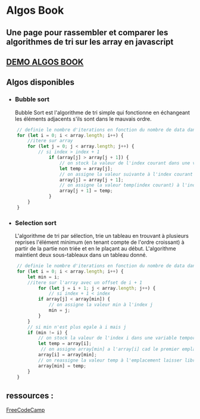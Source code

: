 # Algos Book

## Une page pour rassembler et comparer les algorithmes de tri sur les array en javascript
## [DEMO ALGOS BOOK](https://algos-book.vercel.app/)

## Algos disponibles
- ### Bubble sort
    Bubble Sort est l'algorithme de tri simple qui fonctionne en échangeant les éléments adjacents s'ils sont dans le mauvais ordre.
    
```javascript
    // definie le nombre d'iterations en fonction du nombre de data dans array
    for (let i = 0; i < array.length; i++) {
        //itere sur array
        for (let j = 0; j < array.length; j++) {
            // si index > index + 1
                if (array[j] > array[j + 1]) {
                    // on stock la valeur de l'index courant dans une variable temporaire
                    let temp = array[j];
                    // on assigne la valeur suivante à l'index courant
                    array[j] = array[j + 1];
                    // on assigne la valeur temp(index courant) à l'index suivant
                    array[j + 1] = temp;
                }
        }
    }
```
- ### Selection sort
    L'algorithme de tri par sélection, trie un tableau en trouvant à plusieurs
reprises l'élément minimum (en tenant compte de l'ordre croissant)
à partir de la partie non triée et en le plaçant au début.
L'algorithme maintient deux sous-tableaux dans un tableau donné.
    
```javascript
    // definie le nombre d'iterations en fonction du nombre de data dans array
    for (let i = 0; i < array.length; i++) {
        let min = i;
        //itere sur l'array avec un offset de i + 1 
            for (let j = i + 1; j < array.length; j++) {
                // si index + 1 < index
            if array[j] < array[min]) {
                // on assigne la valeur min à l'index j
                min = j;
            }
        }
        // si min n'est plus egale à i mais j
        if (min != i) {
            // on stock la valeur de l'index i dans une variable temporaire
            let temp = array[i];
             // on assigne array[min] a l'array[i] cad le premier emplacement non modifier de l'array
            array[i] = array[min];
            // on reassigne la valeur temp à l'emplacement laisser libre précédemment
            array[min] = temp;
        } 
    }
```
## ressources :
[FreeCodeCamp](https://www.freecodecamp.org/news/sorting-algorithms-explained-with-examples-in-python-java-and-c/)